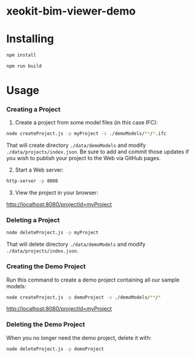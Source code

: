 # xeokit-bim-viewer-demo

# Installing

````bash
npm install

npm run build
````

# Usage

### Creating a Project

1. Create a project from some model files (in this case IFC):

````bash
node createProject.js -p myProject -s ./demoModels/**/*.ifc
````

That will create directory ````./data/demoModels```` and modify ````./data/projects/index.json````. Be sure to add and
commit those updates if you wish to publish your project to the Web via GitHub pages.

2. Start a Web server:

````bash
http-server -p 8080
````

3. View the project in your browser:

[http://localhost:8080/projectId=myProject](http://localhost:8080/projectId=myProject)

### Deleting a Project

````bash
node deleteProject.js -p myProject
````

That will delete directory ````./data/demoModels```` and modify ````./data/projects/index.json````.

### Creating the Demo Project

Run this command to create a demo project containing all our sample models:

````bash
node createProject.js -p demoProject -s ./demoModels/**/*
````

[http://localhost:8080/projectId=myProject](http://localhost:8080/projectId=myProject)

### Deleting the Demo Project

When you no longer need the demo project, delete it with:

````bash
node deleteProject.js -p demoProject
````


